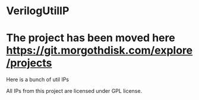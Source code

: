 # VerilogUtilIP

# The project has been moved here https://git.morgothdisk.com/explore/projects

Here is a bunch of util IPs

All IPs from this project are licensed under GPL license.
